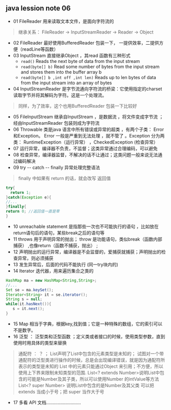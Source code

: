 ## java lession note 06

* 01  FileReader 用来读取文本文件，是面向字符流的
> 继承关系： FileReader -> InputStreamReader -> Reader -> Object

* 02  FileReader 最好使用BufferedReader 包装一下， 一提供效率，二提供方便（readLine等函数）
* 03  InputStream 直接继承Object ，其read 函数有三种形式
   *  `read()` Reads the next byte of data from the input stream 
   *  `read(byte[] b)` Read some number of bytes from the input stream and stores them into the buffer array b
   *  `read(byte[] b ,int off ,int len)` Reads up to len bytes of data from the input stream into an array of bytes
* 04  InputStreamReader 是字节流通向字符流的桥梁：它使用指定的charset 读取字节并将其解码为字符。这是一个处理流。
> 同样，为了效率，这个也用BufferedReader 包装一下比较好

* 05  FileInputStream 继承自InputStream ，是数据流 ，将文件变成字节流 ；经由InputStreamReader 包装则成为字符流
* 06  Throwable 类是java 语言中所有错误或异常的超类 ，有两个子类： Error 和Exception。 Error 一般是严重到无法处理 ，就不管了 。Exception 分为两类： RuntimeException（运行异常） ，CheckedException (检查异常）
* 07  运行异常，编译器不负责，不监督；这类异常通过合理编码，可以避免
* 08  检查异常，编译器监督，不解决的话不让通过；这类问题一般来说无法通过编码解决
* 09  try -- catch -- finally 异常处理完整语法
> finally 中如果有 return 的话，就会改写 返回值
```java
try{
  return 1;
}catch(Exception e){
//...
}finally{
return 0; //返回值一直是零
}
```
 
* 10  unreachable  statement 是指那些一次也不可能执行的语句 ，比如放在return语句后的语句，某些break之后的语句等
* 11  throws 用于声明异常的抛出； throw 是功能语句，类似break（函数内部捕获） ,也像return（函数不捕获，抛出） ;
* 12  声明抛出的运行异常，编译器是不会监督的，爱捕获就捕获；声明抛出的检查异常，则必须捕获
* 13  发生异常后，后面的代码不能执行 (同一try块内的)
* 14  Iterator 迭代器，用来遍历集合之类的
```java
HashMap ma = new HashMap<String,String>;
//...
Set se = ma.keySet();
Iterator<String> it = se.iterator();
String s = null;
while(it.hasNext()){
   s = it.next();
}
```

* 15  Map 相当于字典，根据key,找到值；它是一种特殊的数组，它的索引可以不是数字。
* 16  泛型 ： 泛型类和泛型函数 ；定义类或者接口的时候，使用类型参数，直到使用时用具体的类型来替换
> 通配符 ： ？ ； List<?>声明了List中包含的元素类型是未知的；
> 试图对一个带通配符的泛型类进行操作的时候，总是会出现编译错误，就是因为通配符所表示的类型是未知的
> List<?> 中的元素只能通过Object 来引用；不方便，所以使用上下界来限制未知类型的范围. 
> List<? extends Number>说明List中包含的可能是Number及其子类，所以可以使用Number 的intValue等方法
> List<? super Number> 说明List中包含的是Number及其父类
> 可以把 extends 当成小于号；把 super 当作大于号

* 17  多看 API 文档...........................
